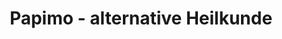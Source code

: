 ---
title: "Papimo - alternative Heilkunde"
url: /freilassing/papimo-alternative-heilkunde/
shop: Sanitätshaus
---